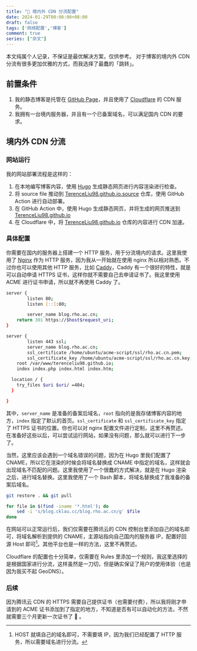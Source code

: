 ```yaml
---
title: "🛜 境内外 CDN 分流配置"
date: 2024-01-29T00:00:00+08:00
draft: false
tags: ['网络配置','博客']
comment: true
series: ["杂文"]
---
```


本文纯属个人记录，不保证是最优解决方案，仅供参考。 对于博客的境内外 CDN 分流有很多更加优雅的方式，而我选择了最蠢的「跳转」。

<!--more-->

## 前置条件

1. 我的静态博客是托管在 [GitHub Page](https://pages.github.com)，并且使用了 [Cloudflare](https://www.cloudflare.com) 的 CDN 服务。
2. 我拥有一台境内服务器，并且有一个已备案域名，可以满足国内 CDN 的要求。

## 境内外 CDN 分流

### 网站运行

我的网站部署流程是这样的：
1. 在本地编写博客内容，使用 [Hugo](https://gohugo.io) 生成静态网页进行内容渲染进行检查。
2. 将 source file 推动到 [TerenceLiu98.github.io.source](https://github.com/terenceliu98.github.io.source) 仓库，使用 GitHub Action 进行自动部署。
3. 在 GitHub Action 中，使用 Hugo 生成静态网页，并将生成的网页推送到 [TerenceLiu98.github.io](https://github.com/terenceliu98.github.io)
4. 在 Cloudflare 中，将 [TerenceLiu98.github.io](https://github.com/terenceliu98.github.io) 仓库的内容进行 CDN 加速。


### 具体配置

你需要在国内的服务器上搭建一个 HTTP 服务，用于分流境内的请求。这里我使用了 [Nginx](https://www.nginx.com) 作为 HTTP 服务，因为我从一开始就在使用 nginx 所以相对熟悉。不过你也可以使用其他 HTTP 服务，比如 [Caddy](https://caddyserver.com)，Caddy 有一个很好的特性，就是可以自动申请 HTTPS 证书，这样你就不需要自己去申请证书了。我这里使用 ACME 进行证书申请，所以就不再使用 Caddy 了。

```bash
server {
       	listen 80;
      	listen [::]:80;

      	server_name blog.rho.ac.cn;
	return 301 https://$host$request_uri;
}

server {
        listen 443 ssl;
        server_name blog.rho.ac.cn;
        ssl_certificate /home/ubuntu/acme-script/ssl/rho.ac.cn.pem;
        ssl_certificate_key /home/ubuntu/acme-script/ssl/rho.ac.cn.key;
	root /var/www/terenceliu98.github.io;
	index index.php index.html index.htm;

  location / {
  	try_files $uri $uri/ =404;
  }

}
```

其中，`server_name` 是准备的备案后域名，`root` 指向的是我存储博客内容的地方，`index` 指定了默认的首页。`ssl_certificate` 和 `ssl_certificate_key` 指定了 HTTPS 证书的位置。你也可以对 nginx 配置文件进行定制，这里不再赘述。在准备好这些以后，可以尝试运行网站，如果没有问题，那么就可以进行下一步了。

当然，这里应该会遇到一个域名错误的问题，因为在 Hugo 里我们配置了 CNAME，所以它在渲染的时候会将域名替换成 CNAME 中指定的域名，这样就会出现域名不匹配的问题。这里我使用了一个很蠢的方式解决，就是在 Hugo 渲染之后，进行域名替换。这里我使用了一个 Bash 脚本，将域名替换成了我准备的备案后域名。


```bash
git restore . && git pull

for file in $(find -iname '*.html'); do
	sed -i 's/blog.cklau.cc/blog.rho.ac.cn/g' $file
done
```

在网站可以正常运行后，我们仅需要在腾讯云的 CDN 控制台里添加自己的域名即可，将域名解析到提供的 CNAME，主源站指向自己国内的服务器 IP，配置好回源 Host 即可[^1]。其他平台也是一样的方法，这里不再赘述。

Cloudflare 的配置也十分简单，仅需要在 Rules 里添加一个规则，我这里选择的是根据国家进行分流，这样虽然是一刀切，但是确实保证了用户的使用体验（也是因为我买不起 GeoDNS）。

### 后续

因为腾讯云 CDN 的 HTTPS 需要自己提供证书（也需要付费），所以我将刚才申请到的 ACME 证书添加到了指定的地方，不知道是否有可以自动化的方法，不然就需要三个月更新一次证书了 🥹 。


[^1]: HOST 就填自己的域名即可，不需要填 IP，因为我们已经配置了 HTTP 服务，所以需要域名进行分流。